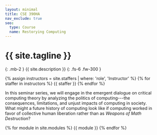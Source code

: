 ```yaml
---
layout: minimal
title: CSE 390HA
nav_exclude: true
seo:
  type: Course
  name: Restorying Computing
---
```


# {{ site.tagline }}
{: .mb-2 }
{{ site.description }}
{: .fs-6 .fw-300 }

{% assign instructors = site.staffers | where: 'role', 'Instructor' %}
{% for staffer in instructors %}
{{ staffer }}
{% endfor %}

In this seminar series, we will engage in the emergent dialogue on critical computing theory by analyzing the politics of computing---the consequences, limitations, and unjust impacts of computing in society. What might a future history of computing look like if computing worked in favor of collective human liberation rather than as *Weapons of Math Destruction*?

{% for module in site.modules %}
{{ module }}
{% endfor %}
